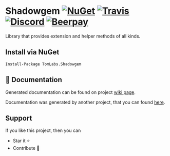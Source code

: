 # Shadowgem [![NuGet](https://img.shields.io/nuget/v/TomLabs.Shadowgem.svg)](https://www.nuget.org/packages/TomLabs.Shadowgem/) [![Travis](https://travis-ci.org/TomasBouda/Shadowgem.svg?branch=master)](https://travis-ci.org/TomasBouda/Shadowgem) [![Discord](https://img.shields.io/badge/chat-on%20discord-orange.svg)](https://discord.gg/jqWADRg) [![Beerpay](https://beerpay.io/TomasBouda/Shadowgem/badge.svg?style=beer-square)](https://beerpay.io/TomasBouda/Shadowgem) 
Library that provides extension and helper methods of all kinds.

## Install via NuGet

```
Install-Package TomLabs.Shadowgem
```

## :scroll: Documentation
Generated documentation can be found on project [wiki page](https://github.com/TomasBouda/Shadowgem/wiki).

Documentation was generated by another project, that you can found [here](https://github.com/TomasBouda/Xml2Md).

## Support
If you like this project, then you can 
* Star it :star:
* Contribute :wave:
